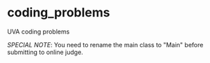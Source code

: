 coding_problems
===============

UVA coding problems

_SPECIAL NOTE_: You need to rename the main class to "Main" before submitting to online judge.
